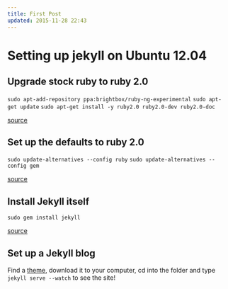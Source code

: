 ```yaml
---
title: First Post
updated: 2015-11-28 22:43
---
```


# Setting up jekyll on Ubuntu 12.04

## Upgrade stock ruby to ruby 2.0
`sudo apt-add-repository ppa:brightbox/ruby-ng-experimental` 
`sudo apt-get update`
`sudo apt-get install -y ruby2.0 ruby2.0-dev ruby2.0-doc`

[source](http://stackoverflow.com/questions/18490591/how-to-install-ruby-2-on-ubuntu-without-rvm)

## Set up the defaults to ruby 2.0
`sudo update-alternatives --config ruby`
`sudo update-alternatives --config gem`

[source](https://leonard.io/blog/2012/05/installing-ruby-1-9-3-on-ubuntu-12-04-precise-pengolin/)

## Install Jekyll itself
`sudo gem install jekyll`

[source](http://www.hongkiat.com/blog/blog-with-jekyll/)

## Set up a Jekyll blog
Find a [theme](https://github.com/jekyll/jekyll/wiki/Themes), download it to your computer, cd into the folder and type
`jekyll serve --watch`
to see the site!